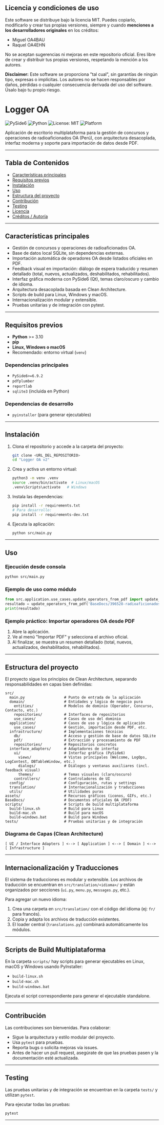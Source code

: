 
## Licencia y condiciones de uso

Este software se distribuye bajo la licencia MIT. Puedes copiarlo, modificarlo y crear tus propias versiones, siempre y cuando **menciones a los desarrolladores originales** en los créditos:

- Miguel OA4BAU
- Raquel OA4EHN

No se aceptan sugerencias ni mejoras en este repositorio oficial. Eres libre de crear y distribuir tus propias versiones, respetando la mención a los autores.

**Disclaimer:** Este software se proporciona "tal cual", sin garantías de ningún tipo, expresas o implícitas. Los autores no se hacen responsables por daños, pérdidas o cualquier consecuencia derivada del uso del software. Úsalo bajo tu propio riesgo.
# Logger OA

![PySide6](https://img.shields.io/badge/UI-PySide6-blue)
![Python](https://img.shields.io/badge/Python-3.10%2B-blue)
![License: MIT](https://img.shields.io/badge/License-MIT-green)
![Platform](https://img.shields.io/badge/Platform-Linux%20%7C%20Windows%20%7C%20macOS-lightgrey)

Aplicación de escritorio multiplataforma para la gestión de concursos y operaciones de radioaficionados OA (Perú), con arquitectura desacoplada, interfaz moderna y soporte para importación de datos desde PDF.

---

## Tabla de Contenidos
- [Características principales](#características-principales)
- [Requisitos previos](#requisitos-previos)
- [Instalación](#instalación)
- [Uso](#uso)
- [Estructura del proyecto](#estructura-del-proyecto)
- [Contribución](#contribución)
- [Testing](#testing)
- [Licencia](#licencia)
- [Créditos / Autoría](#créditos--autoría)

---

## Características principales
- Gestión de concursos y operaciones de radioaficionados OA.
- Base de datos local SQLite, sin dependencias externas.
- Importación automática de operadores OA desde listados oficiales en PDF.
- Feedback visual en importación: diálogo de espera traducido y resumen detallado (total, nuevos, actualizados, deshabilitados, rehabilitados).
- Interfaz gráfica moderna con PySide6 (Qt), temas claro/oscuro y cambio de idioma.
- Arquitectura desacoplada basada en Clean Architecture.
- Scripts de build para Linux, Windows y macOS.
- Internacionalización modular y extensible.
- Pruebas unitarias y de integración con pytest.

---

## Requisitos previos
- **Python** >= 3.10
- **pip**
- **Linux, Windows o macOS**
- Recomendado: entorno virtual (`venv`)

### Dependencias principales
- `PySide6>=6.9.2`
- `pdfplumber`
- `reportlab`
- `sqlite3` (incluida en Python)

### Dependencias de desarrollo
- `pyinstaller` (para generar ejecutables)

---

## Instalación

1. Clona el repositorio y accede a la carpeta del proyecto:
   ```bash
   git clone <URL_DEL_REPOSITORIO>
   cd "Logger OA v2"
   ```
2. Crea y activa un entorno virtual:
   ```bash
   python3 -m venv .venv
   source .venv/bin/activate  # Linux/macOS
   .venv\Scripts\activate   # Windows
   ```
3. Instala las dependencias:
   ```bash
   pip install -r requirements.txt
   # Para desarrollo:
   pip install -r requirements-dev.txt
   ```
4. Ejecuta la aplicación:
   ```bash
   python src/main.py
   ```

---

## Uso

### Ejecución desde consola
```bash
python src/main.py
```

### Ejemplo de uso como módulo
```python
from src.application.use_cases.update_operators_from_pdf import update_operators_from_pdf
resultado = update_operators_from_pdf('BaseDocs/396528-radioaficionados_autorizados_al_13ago2025.pdf')
print(resultado)
```

### Ejemplo práctico: Importar operadores OA desde PDF
1. Abre la aplicación.
2. Ve al menú "Importar PDF" y selecciona el archivo oficial.
3. Al finalizar, se muestra un resumen detallado (total, nuevos, actualizados, deshabilitados, rehabilitados).

---

## Estructura del proyecto

El proyecto sigue los principios de Clean Architecture, separando responsabilidades en capas bien definidas:

```text
src/
  main.py                  # Punto de entrada de la aplicación
  domain/                  # Entidades y lógica de negocio pura
    entities/              # Modelos de dominio (Operador, Concurso, Contacto, etc.)
    repositories/          # Interfaces de repositorios
    use_cases/             # Casos de uso del dominio
  application/             # Casos de uso y lógica de aplicación
    use_cases/             # Gestión, importación desde PDF, etc.
  infrastructure/          # Implementaciones técnicas
    db/                    # Acceso y gestión de base de datos SQLite
    pdf/                   # Extracción y procesamiento de PDF
    repositories/          # Repositorios concretos
  interface_adapters/      # Adaptadores de interfaz
    ui/                    # Interfaz gráfica (PySide6)
      views/               # Vistas principales (Welcome, LogOps, LogContest, DBTableWindow, etc.)
      dialogs/             # Diálogos y ventanas auxiliares (incl. feedback visual)
      themes/              # Temas visuales (claro/oscuro)
    controllers/           # Controladores de UI
  config/                  # Configuración, rutas y settings
  translation/             # Internacionalización y traducciones
  utils/                   # Utilidades puras
assets/                    # Recursos gráficos (iconos, GIFs, etc.)
BaseDocs/                  # Documentos oficiales OA (PDF)
scripts/                   # Scripts de build multiplataforma
  build-linux.sh           # Build para Linux
  build-mac.sh             # Build para macOS
  build-windows.bat        # Build para Windows
tests/                     # Pruebas unitarias y de integración
```

### Diagrama de Capas (Clean Architecture)

```
[ UI / Interface Adapters ] <--> [ Application ] <--> [ Domain ] <--> [ Infrastructure ]
```

---

## Internacionalización y Traducciones

El sistema de traducciones es modular y extensible. Los archivos de traducción se encuentran en `src/translation/<idioma>/` y están organizados por secciones (`ui.py`, `menu.py`, `messages.py`, etc.).

Para agregar un nuevo idioma:
1. Crea una carpeta en `src/translation/` con el código del idioma (ej: `fr/` para francés).
2. Copia y adapta los archivos de traducción existentes.
3. El loader central (`translations.py`) combinará automáticamente los módulos.

---

## Scripts de Build Multiplataforma

En la carpeta `scripts/` hay scripts para generar ejecutables en Linux, macOS y Windows usando PyInstaller:
- `build-linux.sh`
- `build-mac.sh`
- `build-windows.bat`

Ejecuta el script correspondiente para generar el ejecutable standalone.

---

## Contribución

Las contribuciones son bienvenidas. Para colaborar:
- Sigue la arquitectura y estilo modular del proyecto.
- Usa `pytest` para pruebas.
- Reporta bugs o solicita mejoras vía issues.
- Antes de hacer un pull request, asegúrate de que las pruebas pasen y la documentación esté actualizada.

---

## Testing

Las pruebas unitarias y de integración se encuentran en la carpeta `tests/` y utilizan `pytest`.

Para ejecutar todas las pruebas:
```bash
pytest
```

---

